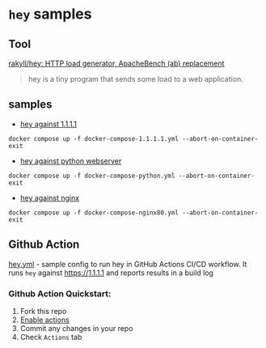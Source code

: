 # `hey` samples

## Tool

[rakyll/hey: HTTP load generator, ApacheBench (ab) replacement](https://github.com/rakyll/hey)

> hey is a tiny program that sends some load to a web application.

## samples

* [hey against 1.1.1.1](docker-compose-1.1.1.1.yml)
```
docker compose up -f docker-compose-1.1.1.1.yml --abort-on-container-exit
```

* [hey against python webserver](docker-compose-python.yml)
```
docker compose up -f docker-compose-python.yml --abort-on-container-exit
```

* [hey against nginx](docker-compose-nginx80.yml)
```
docker compose up -f docker-compose-nginx80.yml --abort-on-container-exit
```

## Github Action

[hey.yml](.github/workflows/hey.yml) - sample config to run hey in GitHub Actions CI/CD workflow. It runs `hey` against https://1.1.1.1 and reports results in a build log

### Github Action Quickstart:

1. Fork this repo
2. [Enable actions](https://docs-github-com.translate.goog/en/repositories/managing-your-repositorys-settings-and-features/enabling-features-for-your-repository/managing-github-actions-settings-for-a-repository)
3. Commit any changes in your repo
4. Check `Actions` tab

